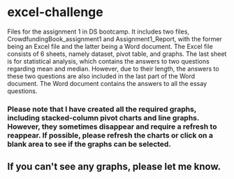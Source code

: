 # excel-challenge
Files for the assignment 1 in DS bootcamp.
It includes two files, CrowdfundingBook_assignment1 and Assignment1_Report, with the former being an Excel file and the latter being a Word document. 
The Excel file consists of 6 sheets, namely dataset, pivot table, and graphs. The last sheet is for statistical analysis, which contains the answers to two questions regarding mean and median. However, due to their length, the answers to these two questions are also included in the last part of the Word document. The Word document contains the answers to all the essay questions.
### Please note that I have created all the required graphs, including stacked-column pivot charts and line graphs. However, they sometimes disappear and require a refresh to reappear. If possible, please refresh the charts or click on a blank area to see if the graphs can be selected. 
## If you can't see any graphs, please let me know.
